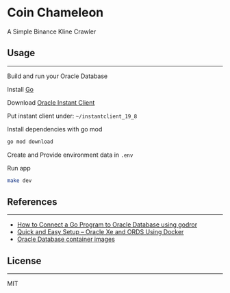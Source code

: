 # Coin Chameleon

A Simple Binance Kline Crawler

## Usage

---

Build and run your Oracle Database

Install [Go](https://golang.org/doc/install)

Download [Oracle Instant Client](https://www.oracle.com/database/technologies/instant-client/downloads.html)

Put instant client under: `~/instantclient_19_8`

Install dependencies with go mod

```sh
go mod download
```

Create and Provide environment data in `.env`

Run app

```sh
make dev
```

## References

---

- [How to Connect a Go Program to Oracle Database using godror](https://blogs.oracle.com/developers/how-to-connect-a-go-program-to-oracle-database-using-goracle)
- [Quick and Easy Setup – Oracle Xe and ORDS Using Docker](https://learncodeshare.net/2019/04/22/quick-and-easy-setup-oracle-xe-and-ords-using-docker/)
- [Oracle Database container images](https://github.com/oracle/docker-images/tree/main/OracleDatabase/SingleInstance#running-sqlplus-in-a-container)

## License

---

MIT
